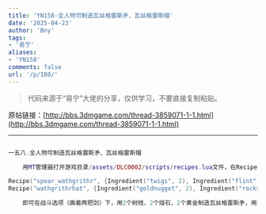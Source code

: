 ```yaml
---
title: 'YN158-全人物可制造瓦丝格雷斯矛、瓦丝格雷斯帽'
date: '2025-04-23'
author: 'Bny'
tags:
- '易宁'
aliases:
- 'YN158'
comments: false
url: '/p/180/'
---
```


> 代码来源于“易宁”大佬的分享，仅供学习，不要直接复制粘贴。

原帖链接：[http://bbs.3dmgame.com/thread-3859071-1-1.html](http://bbs.3dmgame.com/thread-3859071-1-1.html)

---

```lua  

一五八.全人物可制造瓦丝格雷斯矛、瓦丝格雷斯帽

	用MT管理器打开游戏目录/assets/DLC0002/scripts/recipes.lua文件，在Recipe("trap_teeth", {Ingredient("log", 1),Ingredient("rope", 1),Ingredient("houndstooth", 1)}, RECIPETABS.WAR,  TECH.SCIENCE_TWO)的下一行插入以下内容：

Recipe("spear_wathgrithr", {Ingredient("twigs", 2), Ingredient("flint", 2), Ingredient("goldnugget", 2)}, RECIPETABS.WAR, TECH.SCIENCE_ONE, nil, nil, nil, nil, true)
Recipe("wathgrithrhat", {Ingredient("goldnugget", 2), Ingredient("rocks", 2)}, RECIPETABS.WAR, TECH.SCIENCE_ONE, nil, nil, nil, nil, true)

	即可在战斗选项（画着两把剑）下，用2个树枝、2个燧石、2个黄金制造瓦丝格雷斯矛，用2个黄金、2个石头制造瓦丝格雷斯帽

```  

